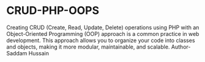 # CRUD-PHP-OOPS
Creating CRUD (Create, Read, Update, Delete) operations using PHP with an Object-Oriented Programming (OOP) approach is a common practice in web development. This approach allows you to organize your code into classes and objects, making it more modular, maintainable, and scalable. 
Author-Saddam Hussain
